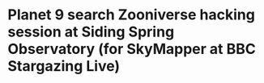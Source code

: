 # Planet 9 search Zooniverse hacking session at Siding Spring Observatory (for SkyMapper at BBC Stargazing Live)
